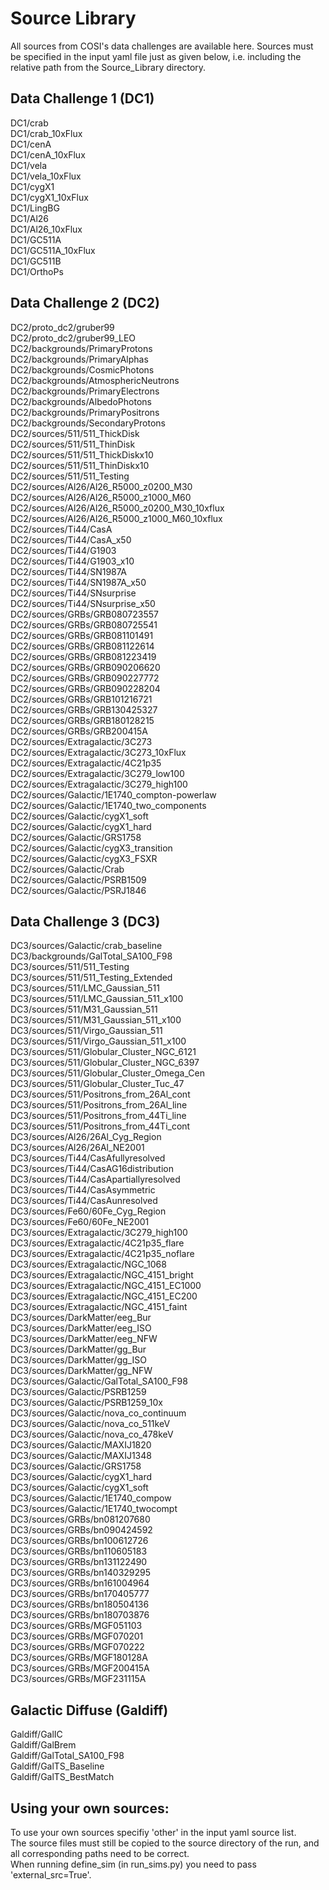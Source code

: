 # Source Library <br />
All sources from COSI's data challenges are available here. Sources must be specified in the input yaml file just as given below, i.e. including the relative path from the Source_Library directory. 

## Data Challenge 1 (DC1) <br /> 
DC1/crab <br />
DC1/crab_10xFlux <br />
DC1/cenA <br />
DC1/cenA_10xFlux <br />
DC1/vela <br />
DC1/vela_10xFlux <br />
DC1/cygX1 <br />
DC1/cygX1_10xFlux <br />
DC1/LingBG <br />
DC1/Al26 <br />
DC1/Al26_10xFlux <br /> 
DC1/GC511A <br />
DC1/GC511A_10xFlux <br />
DC1/GC511B <br />
DC1/OrthoPs <br />

## Data Challenge 2 (DC2) <br />
DC2/proto_dc2/gruber99 <br />
DC2/proto_dc2/gruber99_LEO <br />
DC2/backgrounds/PrimaryProtons <br />
DC2/backgrounds/PrimaryAlphas <br />
DC2/backgrounds/CosmicPhotons <br />
DC2/backgrounds/AtmosphericNeutrons <br />
DC2/backgrounds/PrimaryElectrons <br />
DC2/backgrounds/AlbedoPhotons <br />
DC2/backgrounds/PrimaryPositrons <br />
DC2/backgrounds/SecondaryProtons <br />
DC2/sources/511/511_ThickDisk <br />
DC2/sources/511/511_ThinDisk <br />
DC2/sources/511/511_ThickDiskx10 <br />
DC2/sources/511/511_ThinDiskx10 <br />
DC2/sources/511/511_Testing <br />
DC2/sources/Al26/Al26_R5000_z0200_M30 <br />
DC2/sources/Al26/Al26_R5000_z1000_M60 <br />
DC2/sources/Al26/Al26_R5000_z0200_M30_10xflux <br />
DC2/sources/Al26/Al26_R5000_z1000_M60_10xflux <br />
DC2/sources/Ti44/CasA <br />
DC2/sources/Ti44/CasA_x50 <br />
DC2/sources/Ti44/G1903 <br />
DC2/sources/Ti44/G1903_x10 <br />
DC2/sources/Ti44/SN1987A <br /> 
DC2/sources/Ti44/SN1987A_x50 <br />
DC2/sources/Ti44/SNsurprise <br />
DC2/sources/Ti44/SNsurprise_x50 <br />
DC2/sources/GRBs/GRB080723557 <br />
DC2/sources/GRBs/GRB080725541 <br />
DC2/sources/GRBs/GRB081101491 <br />
DC2/sources/GRBs/GRB081122614 <br />
DC2/sources/GRBs/GRB081223419 <br />
DC2/sources/GRBs/GRB090206620 <br />
DC2/sources/GRBs/GRB090227772 <br />
DC2/sources/GRBs/GRB090228204 <br />
DC2/sources/GRBs/GRB101216721 <br />
DC2/sources/GRBs/GRB130425327 <br />
DC2/sources/GRBs/GRB180128215 <br />
DC2/sources/GRBs/GRB200415A  <br />
DC2/sources/Extragalactic/3C273 <br /> 
DC2/sources/Extragalactic/3C273_10xFlux <br />
DC2/sources/Extragalactic/4C21p35 <br />
DC2/sources/Extragalactic/3C279_low100 <br />
DC2/sources/Extragalactic/3C279_high100 <br />
DC2/sources/Galactic/1E1740_compton-powerlaw <br />
DC2/sources/Galactic/1E1740_two_components <br />
DC2/sources/Galactic/cygX1_soft <br />
DC2/sources/Galactic/cygX1_hard <br />
DC2/sources/Galactic/GRS1758 <br />
DC2/sources/Galactic/cygX3_transition <br />
DC2/sources/Galactic/cygX3_FSXR <br />
DC2/sources/Galactic/Crab <br />
DC2/sources/Galactic/PSRB1509 <br />
DC2/sources/Galactic/PSRJ1846 <br />

## Data Challenge 3 (DC3) <br />
DC3/sources/Galactic/crab_baseline <br />
DC3/backgrounds/GalTotal_SA100_F98 <br />
DC3/sources/511/511_Testing <br />
DC3/sources/511/511_Testing_Extended <br />
DC3/sources/511/LMC_Gaussian_511 <br/>
DC3/sources/511/LMC_Gaussian_511_x100 <br />
DC3/sources/511/M31_Gaussian_511 <br />
DC3/sources/511/M31_Gaussian_511_x100 <br />
DC3/sources/511/Virgo_Gaussian_511 <br />
DC3/sources/511/Virgo_Gaussian_511_x100 <br />
DC3/sources/511/Globular_Cluster_NGC_6121 <br />
DC3/sources/511/Globular_Cluster_NGC_6397 <br />
DC3/sources/511/Globular_Cluster_Omega_Cen <br />
DC3/sources/511/Globular_Cluster_Tuc_47 <br />
DC3/sources/511/Positrons_from_26Al_cont <br />
DC3/sources/511/Positrons_from_26Al_line <br />
DC3/sources/511/Positrons_from_44Ti_line <br />
DC3/sources/511/Positrons_from_44Ti_cont <br />
DC3/sources/Al26/26Al_Cyg_Region <br />
DC3/sources/Al26/26Al_NE2001 <br />
DC3/sources/Ti44/CasAfullyresolved <br />
DC3/sources/Ti44/CasAG16distribution <br />
DC3/sources/Ti44/CasApartiallyresolved <br />
DC3/sources/Ti44/CasAsymmetric <br />
DC3/sources/Ti44/CasAunresolved <br />
DC3/sources/Fe60/60Fe_Cyg_Region <br />
DC3/sources/Fe60/60Fe_NE2001 <br />
DC3/sources/Extragalactic/3C279_high100 <br />
DC3/sources/Extragalactic/4C21p35_flare <br />
DC3/sources/Extragalactic/4C21p35_noflare <br />
DC3/sources/Extragalactic/NGC_1068 <br />
DC3/sources/Extragalactic/NGC_4151_bright <br />
DC3/sources/Extragalactic/NGC_4151_EC1000 <br />
DC3/sources/Extragalactic/NGC_4151_EC200 <br />
DC3/sources/Extragalactic/NGC_4151_faint <br />
DC3/sources/DarkMatter/eeg_Bur <br />
DC3/sources/DarkMatter/eeg_ISO <br />
DC3/sources/DarkMatter/eeg_NFW <br />
DC3/sources/DarkMatter/gg_Bur <br />
DC3/sources/DarkMatter/gg_ISO <br />
DC3/sources/DarkMatter/gg_NFW <br />
DC3/sources/Galactic/GalTotal_SA100_F98 <br />
DC3/sources/Galactic/PSRB1259 <br />
DC3/sources/Galactic/PSRB1259_10x <br />
DC3/sources/Galactic/nova_co_continuum <br />
DC3/sources/Galactic/nova_co_511keV <br />
DC3/sources/Galactic/nova_co_478keV <br />
DC3/sources/Galactic/MAXIJ1820 <br />
DC3/sources/Galactic/MAXIJ1348 <br />
DC3/sources/Galactic/GRS1758 <br />
DC3/sources/Galactic/cygX1_hard <br />
DC3/sources/Galactic/cygX1_soft <br />
DC3/sources/Galactic/1E1740_compow <br />
DC3/sources/Galactic/1E1740_twocompt <br />
DC3/sources/GRBs/bn081207680 <br />
DC3/sources/GRBs/bn090424592 <br />
DC3/sources/GRBs/bn100612726 <br />
DC3/sources/GRBs/bn110605183 <br />
DC3/sources/GRBs/bn131122490 <br />
DC3/sources/GRBs/bn140329295 <br />
DC3/sources/GRBs/bn161004964 <br />
DC3/sources/GRBs/bn170405777 <br />
DC3/sources/GRBs/bn180504136 <br />
DC3/sources/GRBs/bn180703876 <br />
DC3/sources/GRBs/MGF051103 <br />
DC3/sources/GRBs/MGF070201 <br />
DC3/sources/GRBs/MGF070222 <br />
DC3/sources/GRBs/MGF180128A <br />
DC3/sources/GRBs/MGF200415A <br />
DC3/sources/GRBs/MGF231115A <br />

## Galactic Diffuse (Galdiff) <br />
Galdiff/GalIC <br />
Galdiff/GalBrem <br />
Galdiff/GalTotal_SA100_F98 <br />
Galdiff/GalTS_Baseline <br />
Galdiff/GalTS_BestMatch <br />

## Using your own sources:
To use your own sources specifiy 'other' in the input yaml source list.  <br />
The source files must still be copied to the source directory of the run, and all corresponding paths need to be correct. <br />
When running define_sim (in run_sims.py) you need to pass 'external_src=True'.

